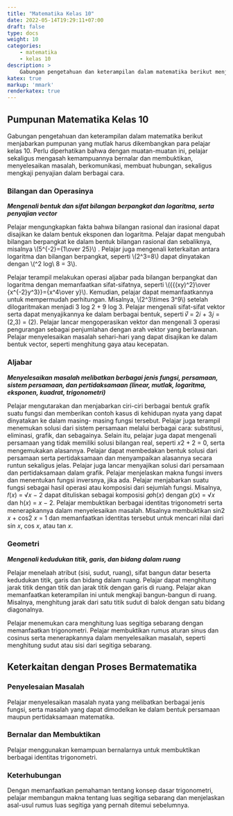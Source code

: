 ```yaml
---
title: "Matematika Kelas 10"
date: 2022-05-14T19:29:11+07:00
draft: false
type: docs
weight: 10
categories:
    - matematika
    - kelas 10
description: >
    Gabungan pengetahuan dan keterampilan dalam matematika berikut menjabarkan pumpunan yang mutlak harus dikembangkan para pelajar kelas 10. Perlu diperhatikan bahwa dengan muatan-muatan ini, pelajar sekaligus mengasah kemampuannya bernalar dan membuktikan, menyelesaikan masalah, berkomunikasi, membuat hubungan, sekaligus mengkaji penyajian dalam berbagai cara.
katex: true
markup: 'mmark'
renderkatex: true
---
```

## Pumpunan Matematika Kelas 10

Gabungan pengetahuan dan keterampilan dalam matematika berikut menjabarkan pumpunan yang mutlak harus dikembangkan para pelajar kelas 10. Perlu diperhatikan bahwa dengan muatan-muatan ini, pelajar sekaligus mengasah kemampuannya bernalar dan membuktikan, menyelesaikan masalah, berkomunikasi, membuat hubungan, sekaligus mengkaji penyajian dalam berbagai cara.

### Bilangan dan Operasinya
***Mengenali bentuk dan sifat bilangan berpangkat dan logaritma, serta penyajian vector***

Pelajar mengungkapkan fakta bahwa bilangan rasional dan irasional dapat disajikan ke dalam bentuk eksponen dan logaritma. Pelajar dapat mengubah bilangan berpangkat ke
dalam bentuk bilangan rasional dan sebaliknya, misalnya \\(5^{-2}={1\over 25}\\) . Pelajar juga mengenali keterkaitan antara logaritma dan bilangan berpangkat, seperti \\(2^3=8\\) dapat dinyatakan dengan \\(^2 log\ 8 = 3\\).

Pelajar terampil melakukan operasi aljabar pada bilangan berpangkat dan logaritma dengan memanfaatkan sifat-sifatnya, seperti \\({{(xy)^2}\over {x^{-2}y^3}}={x^4\over y}\\). Kemudian, pelajar dapat memanfaatkannya untuk mempermudah perhitungan. Misalnya, \\(2^3\times 3^9\\) setelah dilogaritmakan menjadi 3 log 2 + 9 log 3.
Pelajar mengenali sifat-sifat vektor serta dapat menyajikannya ke dalam berbagai bentuk, seperti 𝑣⃗ = 2𝑖 + 3𝑗 = (2,3) = (2). Pelajar lancar mengoperasikan vektor dan mengenali 3 operasi pengurangan sebagai penjumlahan dengan arah vektor yang berlawanan. Pelajar menyelesaikan masalah sehari-hari yang dapat disajikan ke dalam bentuk vector, seperti menghitung gaya atau kecepatan.

### Aljabar
***Menyelesaikan masalah melibatkan berbagai jenis fungsi, persamaan, sistem persamaan, dan pertidaksamaan (linear, mutlak, logaritma, eksponen, kuadrat, trigonometri)***

Pelajar mengutarakan dan menjabarkan ciri-ciri berbagai bentuk grafik suatu fungsi dan memberikan contoh kasus di kehidupan nyata yang dapat dinyatakan ke dalam masing- masing fungsi tersebut. Pelajar juga terampil menemukan solusi dari sistem persamaan melalui berbagai cara: substitusi, eliminasi, grafik, dan sebagainya. Selain itu, pelajar juga dapat mengenali persamaan yang tidak memiliki solusi bilangan real, seperti 𝑥2 + 2 = 0, serta mengemukakan alasannya. Pelajar dapat membedakan bentuk solusi dari persamaan serta pertidaksamaan dan menyampaikan alasannya secara runtun sekaligus jelas. Pelajar juga lancar menyajikan solusi dari persamaan dan pertidaksamaan dalam grafik.
Pelajar menjelaskan makna fungsi invers dan menentukan fungsi inversnya, jika ada. Pelajar menjabarkan suatu fungsi sebagai hasil operasi atau komposisi dari sejumlah fungsi. Misalnya, 𝑓(𝑥) = √𝑥 − 2 dapat dituliskan sebagai komposisi 𝑔𝑜h(𝑥) dengan 𝑔(𝑥) = √𝑥 dan h(𝑥) = 𝑥 − 2.
Pelajar membuktikan berbagai identitas trigonometri serta menerapkannya dalam menyelesaikan masalah. Misalnya membuktikan sin2 𝑥 + cos2 𝑥 = 1 dan memanfaatkan identitas tersebut untuk mencari nilai dari sin 𝑥, cos 𝑥, atau tan 𝑥.


### Geometri
***Mengenali kedudukan titik, garis, dan bidang dalam ruang***

Pelajar menelaah atribut (sisi, sudut, ruang), sifat bangun datar beserta kedudukan titik, garis dan bidang dalam ruang. Pelajar dapat menghitung jarak titik dengan titik dan jarak titik dengan garis di ruang. Pelajar akan memanfaatkan keterampilan ini untuk mengkaji bangun-bangun di ruang. Misalnya, menghitung jarak dari satu titik sudut di balok dengan satu bidang diagonalnya.

Pelajar menemukan cara menghitung luas segitiga sebarang dengan memanfaatkan trigonometri. Pelajar membuktikan rumus aturan sinus dan cosinus serta menerapkannya dalam menyelesaikan masalah, seperti menghitung sudut atau sisi dari segitiga sebarang.

## Keterkaitan dengan Proses Bermatematika
### Penyelesaian Masalah

Pelajar menyelesaikan masalah nyata yang melibatkan berbagai jenis fungsi, serta masalah yang dapat dimodelkan ke dalam bentuk persamaan maupun pertidaksamaan matematika.

### Bernalar dan Membuktikan
Pelajar menggunakan kemampuan bernalarnya untuk membuktikan berbagai identitas trigonometri.

### Keterhubungan
Dengan memanfaatkan pemahaman tentang konsep dasar trigonometri, pelajar membangun makna tentang luas segitiga sebarang dan menjelaskan asal-usul rumus luas segitiga yang pernah ditemui sebelumnya.